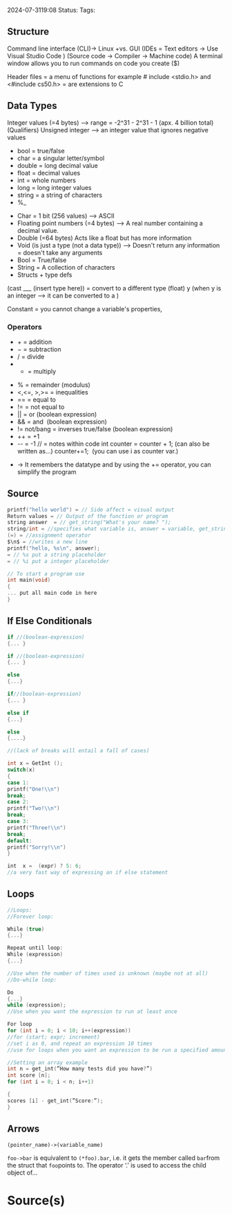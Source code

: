 2024-07-3119:08
Status: 
Tags: 
## Structure
Command line interface (CLI)→ Linux +vs. GUI
(IDEs = Text editors → Use Visual Studio Code )
(Source code → Compiler → Machine code)
A terminal window allows you to run commands on code you create ($)

Header files = a menu of functions for example # include <stdio.h> and  <#include cs50.h> = are extensions to C
## Data Types
Integer values (=4 bytes) --> range = -2^31 - 2^31 - 1 (apx. 4 billion total)
(Qualifiers) Unsigned integer --> an integer value that ignores negative values

 * bool = true/false
* char = a singular letter/symbol
* double = long decimal value
* float = decimal values
* int = whole numbers
* long = long integer values
* string = a string of characters
* %_

- Char = 1 bit (256 values) --> ASCII
- Floating point numbers (=4 bytes) --> A real number containing a decimal value.
- Double (=64 bytes) Acts like a float but has more information
- Void (is just a type (not a data type)) --> Doesn't return any information = doesn't take any arguments
- Bool = True/false
- String = A collection of characters
- Structs + type defs

(cast ___ (insert type here)) = convert to a different type
(float) y (when y is an integer --> it can be converted to a )

Constant = you cannot change a variable's properties,
### Operators
- $+$ = addition
- $-$ = subtraction
- / = divide
- * = multiply
* % = remainder (modulus)
* <,<=, >,>= = inequalities
* == = equal to
* != = not equal to
* || = or (boolean expression)
* && = and  (boolean expression)
* != not/bang = inverses true/false (boolean expression)
* ++ = +1
* -- = -1
// = notes within code
int counter = counter + 1;
(can also be written as...) counter+=1;  (you can use i as counter var.)
- → It remembers the datatype and by using the += operator, you can simplify the program

## Source
```c
printf("hello world") = // Side affect = visual output
Return values = // Output of the function or program
string answer  = // get_string("What's your name? ");
string/int = //specifies what variable is, answer = variable, get_string()= function, "x" = displayed text
(=) = //assignment operator
$\n$ = //writes a new line
printf("hello, %s\n", answer);
= // %s put a string placeholder
= // %i put a integer placeholder

// To start a program use
int main(void)
{
... put all main code in here
}
```
## If Else Conditionals 
```c
if //(boolean-expression)
{... }

if //(boolean-expression)
{... }

else
{...}

if//(boolean-expression)
{... }

else if
{...}

else
{....}

//(lack of breaks will entail a fall of cases)

int x = GetInt ();
switch(x)
{
case 1:
printf("One!\\n")
break;
case 2:
printf("Two!\\n")
break;
case 3:
printf("Three!\\n")
break;
default:
printf("Sorry!\\n")
}

int  x =  (expr) ? 5: 6;
//a very fast way of expressing an if else statement
```

## Loops 
```c
//Loops:
//Forever loop:

While (true)
{...}

Repeat until loop:
While (expression)
{...}

//Use when the number of times used is unknown (maybe not at all)
//Do-while loop:

Do
{...}
while (expression);
//Use when you want the expression to run at least once

For loop
for (int i = 0; i < 10; i++(expression))
//for (start; expr; increment)
//set i as 0, and repeat an expression 10 times
//use for loops when you want an expression to be run a specified amount of times
```

```c
//Setting an array example
int n = get_int(”How many tests did you have?”)
int score [n]; 
for (int i = 0; i < n; i++1)

{
scores [i] - get_int(”Score:”); 
}
``````
## Arrows 
`(pointer_name)->(variable_name)`

`foo->bar` is equivalent to `(*foo).bar`, i.e. it gets the member called `bar`from the struct that `foo`points to. The operator ‘.’ is used to access the child object of…

# Source(s)